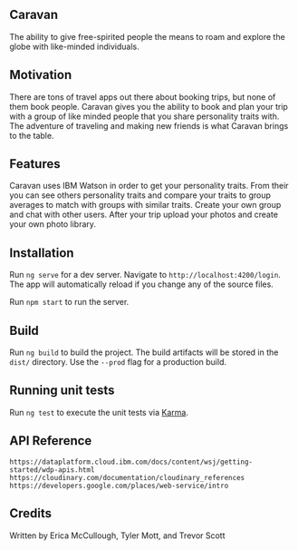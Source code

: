 <!-- # CaravanApp

This project was generated with [Angular CLI](https://github.com/angular/angular-cli) version 8.0.3.

## Development server

Run `ng serve` for a dev server. Navigate to `http://localhost:4200/login`. The app will automatically reload if you change any of the source files.

## Code scaffolding

Run `ng generate component component-name` to generate a new component. You can also use `ng generate directive|pipe|service|class|guard|interface|enum|module`.

## Build

Run `ng build` to build the project. The build artifacts will be stored in the `dist/` directory. Use the `--prod` flag for a production build.

## Running unit tests

Run `ng test` to execute the unit tests via [Karma](https://karma-runner.github.io).

## Running end-to-end tests

Run `ng e2e` to execute the end-to-end tests via [Protractor](http://www.protractortest.org/).

## Further help

To get more help on the Angular CLI use `ng help` or go check out the [Angular CLI README](https://github.com/angular/angular-cli/blob/master/README.md). -->

## Caravan

The ability to give free-spirited people the means to roam and explore the globe with like-minded individuals.

## Motivation

There are tons of travel apps out there about booking trips, but none of them book people.  Caravan gives you the ability to book and plan your trip with a group of like minded people that you share personality traits with.  The adventure of traveling and making new friends is what Caravan brings to the table.

## Features

Caravan uses IBM Watson in order to get your personality traits.  From their you can see others personality traits and compare your traits to group averages to match with groups with similar traits.  Create your own group and chat with other users.  After your trip upload your photos and create your own photo library.

## Installation

Run `ng serve` for a dev server. Navigate to `http://localhost:4200/login`. The app will automatically reload if you change any of the source files.

Run `npm start` to run the server.

## Build

Run `ng build` to build the project. The build artifacts will be stored in the `dist/` directory. Use the `--prod` flag for a production build.

## Running unit tests

Run `ng test` to execute the unit tests via [Karma](https://karma-runner.github.io).

## API Reference

`https://dataplatform.cloud.ibm.com/docs/content/wsj/getting-started/wdp-apis.html`
`https://cloudinary.com/documentation/cloudinary_references`
`https://developers.google.com/places/web-service/intro`

## Credits

Written by Erica McCullough, Tyler Mott, and Trevor Scott

